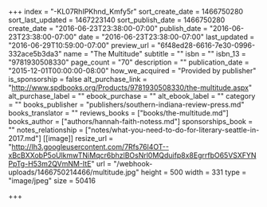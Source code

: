+++
index = "-KL07RhIPKhnd_Kmfy5r"
sort_create_date = 1466750280
sort_last_updated = 1467223140
sort_publish_date = 1466750280
create_date = "2016-06-23T23:38:00-07:00"
publish_date = "2016-06-23T23:38:00-07:00"
date = "2016-06-23T23:38:00-07:00"
last_updated = "2016-06-29T10:59:00-07:00"
preview_url = "6f48ed28-6616-7e30-0996-332ace5b3da3"
name = "The Multitude"
subtitle = ""
isbn = ""
isbn_13 = "9781930508330"
page_count = "70"
description = ""
publication_date = "2015-12-01T00:00:00-08:00"
how_we_acquired = "Provided by publisher"
is_sponsorship = false
alt_purchase_link = "http://www.spdbooks.org/Products/9781930508330/the-multitude.aspx"
alt_purchase_label = ""
ebook_purchase = ""
alt_ebook_label = ""
category = ""
books_publisher = "publishers/southern-indiana-review-press.md"
books_translator = ""
reviews_books = ["books/the-multitude.md"]
books_author = ["authors/hannah-faith-notess.md"]
sponsorships_book = ""
notes_relationship = ["notes/what-you-need-to-do-for-literary-seattle-in-2017.md"]
[[image]]
resize_url = "http://lh3.googleusercontent.com/7Rfs76l4OT--xBcBXXobP5oUlkmwTNiMqcr6bhzlBOsNrl0MQduifp8x8EgrrfbO65VSXFYNPpTg-H53m2QVmNM-ItE"
url = "/webhook-uploads/1466750214466/multitude.jpg"
height = 500
width = 331
type = "image/jpeg"
size = 50416

+++
